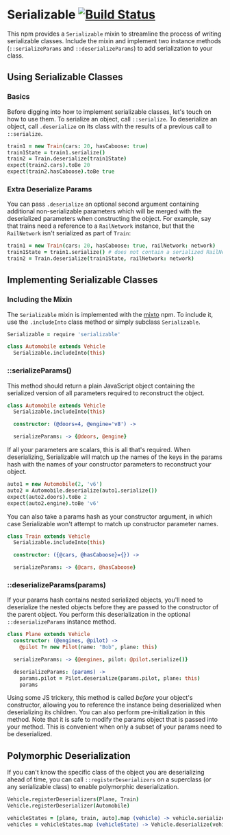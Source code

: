 # Serializable [![Build Status](https://travis-ci.org/atom/serializable.svg?branch=master)](https://travis-ci.org/atom/serializable)

This npm provides a `Serializable` mixin to streamline the process of writing
serializable classes. Include the mixin and implement two instance methods
(`::serializeParams` and `::deserializeParams`) to add serialization to your
class.

## Using Serializable Classes

### Basics

Before digging into how to implement serializable classes, let's touch on how
to use them. To serialize an object, call `::serialize`. To deserialize an
object, call `.deserialize` on its class with the results of a previous call to
`::serialize`.

```coffee
train1 = new Train(cars: 20, hasCaboose: true)
train1State = train1.serialize()
train2 = Train.deserialize(train1State)
expect(train2.cars).toBe 20
expect(train2.hasCaboose).toBe true
```

### Extra Deserialize Params

You can pass `.deserialize` an optional second argument containing additional
non-serializable parameters which will be merged with the deserialized
parameters when constructing the object. For example, say that trains need a
reference to a `RailNetwork` instance, but that the `RailNetwork` isn't
serialized as part of `Train`:

```coffee
train1 = new Train(cars: 20, hasCaboose: true, railNetwork: network)
train1State = train1.serialize() # does not contain a serialized RailNetwork
train2 = Train.deserialize(train1State, railNetwork: network)
```

## Implementing Serializable Classes

### Including the Mixin

The `Serializable` mixin is implemented with the [mixto](https://github.com/atom/mixto)
npm. To include it, use the `.includeInto` class method or simply subclass
`Serializable`.

```coffee
Serializable = require 'serializable'

class Automobile extends Vehicle
  Serializable.includeInto(this)
```

### ::serializeParams()

This method should return a plain JavaScript object containing the serialized
version of all parameters required to reconstruct the object.

```coffee
class Automobile extends Vehicle
  Serializable.includeInto(this)

  constructor: (@doors=4, @engine='v8') ->

  serializeParams: -> {@doors, @engine}
```

If all your parameters are scalars, this is all that's required. When
deserializing, Serializable will match up the names of the keys in the params hash
with the names of your constructor parameters to reconstruct your object.

```coffee
auto1 = new Automobile(2, 'v6')
auto2 = Automobile.deserialize(auto1.serialize())
expect(auto2.doors).toBe 2
expect(auto2.engine).toBe 'v6'
```

You can also take a params hash as your constructor argument, in which case
Serializable won't attempt to match up constructor parameter names.

```coffee
class Train extends Vehicle
  Serializable.includeInto(this)

  constructor: ({@cars, @hasCaboose}={}) ->

  serializeParams: -> {@cars, @hasCaboose}
```

### ::deserializeParams(params)

If your params hash contains nested serialized objects, you'll need to
deserialize the nested objects before they are passed to the constructor of the
parent object. You perform this deserialization in the optional
`::deserializeParams` instance method.

```coffee
class Plane extends Vehicle
  constructor: (@engines, @pilot) ->
    @pilot ?= new Pilot(name: "Bob", plane: this)

  serializeParams: -> {@engines, pilot: @pilot.serialize()}

  deserializeParams: (params) ->
    params.pilot = Pilot.deserialize(params.pilot, plane: this)
    params
```

Using some JS trickery, this method is called *before* your object's
constructor, allowing you to reference the instance being deserialized when
deserializing its children. You can also perform pre-initialization in this
method. Note that it is safe to modify the params object that is passed
into your method. This is convenient when only a subset of your params need to
be deserialized.

## Polymorphic Deserialization

If you can't know the specific class of the object you are deserializing ahead
of time, you can call `::registerDeserializers` on a superclass (or any
serializable class) to enable polymorphic deserialization.

```coffee
Vehicle.registerDeserializers(Plane, Train)
Vehicle.registerDeserializer(Automobile)

vehicleStates = [plane, train, auto].map (vehicle) -> vehicle.serialize()
vehicles = vehicleStates.map (vehicleState) -> Vehicle.deserialize(vehicleState)
```

